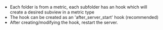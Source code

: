 - Each folder is from a metric, each subfolder has an hook which will create a desired subview in a metric type
- The hook can be created as an 'after_server_start' hook (recommended)
- After creating/modifying the hook, restart the server.
